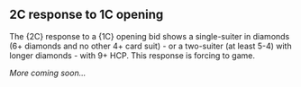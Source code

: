 ## <a name="2C_response_to_1C_opening"> 2C response to 1C opening

The {2C} response to a {1C} opening bid shows a single-suiter in diamonds (6+ diamonds and no other 4+ card suit) - or a two-suiter (at least 5-4) with longer diamonds - with 9+ HCP. This response is forcing to game.

_More coming soon..._
